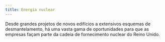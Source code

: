```yaml
---
title: Energia nuclear
---
```

Desde grandes projetos de novos edifícios a extensivos esquemas de desmantelamento, há uma vasta gama de oportunidades para que as empresas façam parte da cadeia de fornecimento nuclear do Reino Unido. 